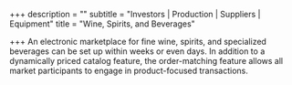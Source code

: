+++
description = ""
subtitle = "Investors | Production | Suppliers | Equipment"
title = "Wine, Spirits, and Beverages"

+++
An electronic marketplace for fine wine, spirits, and specialized beverages can be set up within weeks or even days. In addition to a dynamically priced catalog feature, the order-matching feature allows all market participants to engage in product-focused transactions.